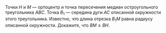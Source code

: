 Точки $H$ и $M$ — ортоцентр и точка пересечения медиан остроугольного 
треугольника $ABC$. Точка $B_1$ — середина дуги $AC$ описанной окружности 
этого треугольника. Известно, что длина отрезка $B_1M$ равна радиусу описанной
окружности. Докажите, что $BM\geq BH$.
